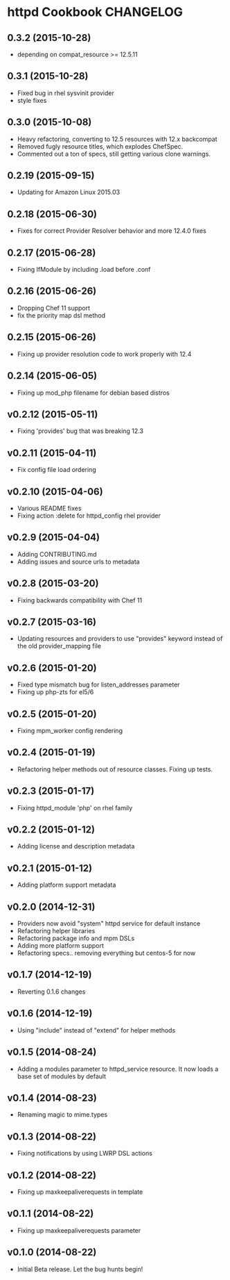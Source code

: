 httpd Cookbook CHANGELOG
========================

0.3.2 (2015-10-28)
------------------
- depending on compat_resource >= 12.5.11

0.3.1 (2015-10-28)
------------------
- Fixed bug in rhel sysvinit provider
- style fixes

0.3.0 (2015-10-08)
------------------
- Heavy refactoring, converting to 12.5 resources with 12.x backcompat
- Removed fugly resource titles, which explodes ChefSpec.
- Commented out a ton of specs, still getting various clone warnings.

0.2.19 (2015-09-15)
------------------
- Updating for Amazon Linux 2015.03

0.2.18 (2015-06-30)
------------------
- Fixes for correct Provider Resolver behavior and more 12.4.0 fixes

0.2.17 (2015-06-28)
-------------------
- Fixing IfModule by including .load before .conf

0.2.16 (2015-06-26)
-------------------
- Dropping Chef 11 support
- fix the priority map dsl method

0.2.15 (2015-06-26)
-------------------
- Fixing up provider resolution code to work properly with 12.4

0.2.14 (2015-06-05)
-------------------
- Fixing up mod_php filename for debian based distros

v0.2.12 (2015-05-11)
-------------------
- Fixing 'provides' bug that was breaking 12.3

v0.2.11 (2015-04-11)
-------------------
- Fix config file load ordering

v0.2.10 (2015-04-06)
-------------------
- Various README fixes
- Fixing action :delete for httpd_config rhel provider

v0.2.9 (2015-04-04)
-------------------
- Adding CONTRIBUTING.md
- Adding issues and source urls to metadata

v0.2.8 (2015-03-20)
-------------------
- Fixing backwards compatibility with Chef 11

v0.2.7 (2015-03-16)
-------------------
- Updating resources and providers to use "provides" keyword instead
  of the old provider_mapping file

v0.2.6 (2015-01-20)
-------------------
- Fixed type mismatch bug for listen_addresses parameter
- Fixing up php-zts for el5/6

v0.2.5 (2015-01-20)
-------------------
- Fixing mpm_worker config rendering

v0.2.4 (2015-01-19)
-------------------
- Refactoring helper methods out of resource classes. Fixing up tests.

v0.2.3 (2015-01-17)
-------------------
- Fixing httpd_module 'php' on rhel family

v0.2.2 (2015-01-12)
-------------------
- Adding license and description metadata

v0.2.1 (2015-01-12)
-------------------
- Adding platform support metadata

v0.2.0 (2014-12-31)
-------------------
- Providers now avoid "system" httpd service for default instance
- Refactoring helper libraries
- Refactoring package info and mpm DSLs
- Adding more platform support
- Refactoring specs.. removing everything but centos-5 for now

v0.1.7 (2014-12-19)
-------------------
- Reverting 0.1.6 changes

v0.1.6 (2014-12-19)
-------------------
- Using "include" instead of "extend" for helper methods

v0.1.5 (2014-08-24)
-------------------
- Adding a modules parameter to httpd_service resource. It now loads a base set of modules by default

v0.1.4 (2014-08-23)
-------------------
- Renaming magic to mime.types

v0.1.3 (2014-08-22)
-------------------
- Fixing notifications by using LWRP DSL actions

v0.1.2 (2014-08-22)
-------------------
- Fixing up maxkeepaliverequests in template

v0.1.1 (2014-08-22)
-------------------
- Fixing up maxkeepaliverequests parameter

v0.1.0 (2014-08-22)
-------------------
- Initial Beta release. Let the bug hunts begin!
